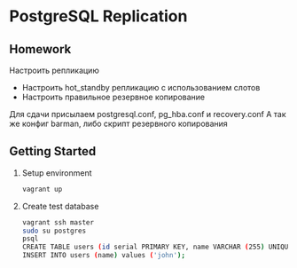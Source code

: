 # PostgreSQL Replication

## Homework
Настроить репликацию
- Настроить hot_standby репликацию с использованием слотов
- Настроить правильное резервное копирование

Для сдачи присылаем postgresql.conf, pg_hba.conf и recovery.conf
А так же конфиг barman, либо скрипт резервного копирования

## Getting Started
1. Setup environment
    ```bash
    vagrant up
    ```

1. Create test database
    ```bash
    vagrant ssh master
    sudo su postgres
    psql
    CREATE TABLE users (id serial PRIMARY KEY, name VARCHAR (255) UNIQUE NOT NULL);
    INSERT INTO users (name) values ('john');
    ```
